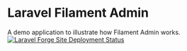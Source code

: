 # Laravel Filament Admin

A demo application to illustrate how Filament Admin works.
[![Laravel Forge Site Deployment Status](https://img.shields.io/endpoint?url=https%3A%2F%2Fforge.laravel.com%2Fsite-badges%2F8facce12-21be-491d-a942-a482fe47609d%3Fdate%3D1%26commit%3D1&style=plastic)](https://filament.my.aggressivecache.com)

